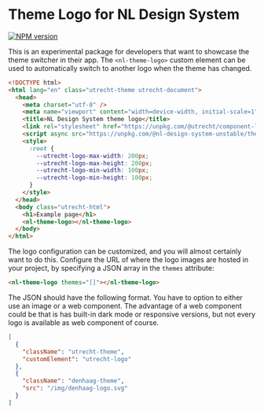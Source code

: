 # Theme Logo for NL Design System

[![NPM version](https://img.shields.io/npm/v/@nl-design-system-unstable/theme-logo.svg)](https://www.npmjs.com/package/@nl-design-system-unstable/theme-logo)

This is an experimental package for developers that want to showcase the theme switcher in their app. The `<nl-theme-logo>` custom element can be used to automatically switch to another logo when the theme has changed.

```html
<!DOCTYPE html>
<html lang="en" class="utrecht-theme utrecht-document">
  <head>
    <meta charset="utf-8" />
    <meta name="viewport" content="width=device-width, initial-scale=1" />
    <title>NL Design System theme logo</title>
    <link rel="stylesheet" href="https://unpkg.com/@utrecht/component-library-css/dist/index.css" />
    <script async src="https://unpkg.com/@nl-design-system-unstable/theme-switcher"></script>
    <style>
      :root {
        --utrecht-logo-max-width: 200px;
        --utrecht-logo-max-height: 200px;
        --utrecht-logo-min-width: 100px;
        --utrecht-logo-min-height: 100px;
      }
    </style>
  </head>
  <body class="utrecht-html">
    <h1>Example page</h1>
    <nl-theme-logo></nl-theme-logo>
  </body>
</html>
```

The logo configuration can be customized, and you will almost certainly want to do this. Configure the URL of where the logo images are hosted in your project, by specifying a JSON array in the `themes` attribute:

```html
<nl-theme-logo themes="[]"></nl-theme-logo>
```

The JSON should have the following format. You have to option to either use an image or a web component. The advantage of a web component could be that is has built-in dark mode or responsive versions, but not every logo is available as web component of course.

```json
[
  {
    "className": "utrecht-theme",
    "customElement": "utrecht-logo"
  },
  {
    "className": "denhaag-theme",
    "src": "/img/denhaag-logo.svg"
  }
]
```
